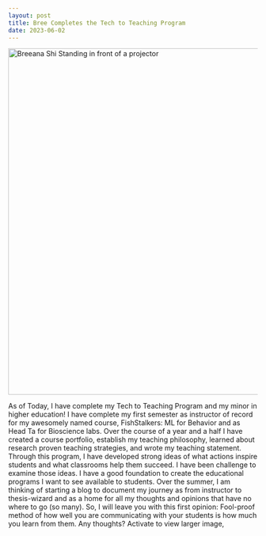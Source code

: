 ```yaml
---
layout: post
title: Bree Completes the Tech to Teaching Program
date: 2023-06-02
---
```

<img src="https://media.licdn.com/dms/image/D5622AQHI9ctOfrk4gA/feedshare-shrink_800/0/1681950740884?e=1689206400&v=beta&t=XPd6KIOcj5wUs9qW9a0z2x1xtJEEc0bdomQ6vGIY0yA" alt="Breeana Shi Standing in front of a projector"
     width=700>   
<p>As of Today, I have complete my Tech to Teaching Program and my minor in higher education! I have complete my first semester as instructor of record for my awesomely named course, FishStalkers: ML for Behavior and as Head Ta for Bioscience labs. Over the course of a year and a half I have created a course portfolio, establish my teaching philosophy, learned about research proven teaching strategies, and wrote my teaching statement. Through this program, I have developed strong ideas of what actions inspire students and what classrooms help them succeed. I have been challenge to examine those ideas. I have a good foundation to create the educational programs I want to see available to students. Over the summer, I am thinking of starting a blog to document my journey as from instructor to thesis-wizard and as a home for all my thoughts and opinions that have no where to go (so many). So, I will leave you with this first opinion: Fool-proof method of how well you are communicating with your students is how much you learn from them. Any thoughts?
Activate to view larger image,

</p>
